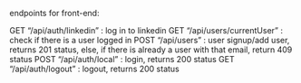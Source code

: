 endpoints for front-end:

GET “/api/auth/linkedin” : log in to linkedin
GET “/api/users/currentUser” : check if there is a user logged in
POST “/api/users” : user signup/add user, returns 201 status, else, if there is already a user with that email, return 409 status
POST “/api/auth/local” : login, returns 200 status
GET “/api/auth/logout” : logout, returns 200 status